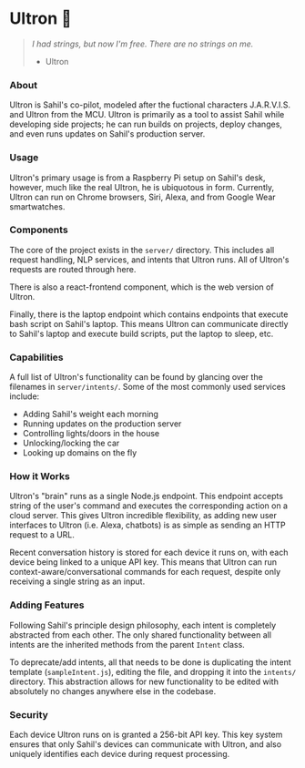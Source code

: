 # Ultron 🤖
> _I had strings, but now I'm free. There are no strings on me._
> - Ultron

### About

Ultron is Sahil's co-pilot, modeled after the fuctional characters J.A.R.V.I.S. and Ultron from the MCU. Ultron is primarily as a tool to assist Sahil while developing side projects; he can run builds on projects, deploy changes, and even runs updates on Sahil's production server.

### Usage

Ultron's primary usage is from a Raspberry Pi setup on Sahil's desk, however, much like the real Ultron, he is ubiquotous in form. Currently, Ultron can run on Chrome browsers, Siri, Alexa, and from Google Wear smartwatches.

### Components

The core of the project exists in the `server/` directory. This includes all request handling, NLP services, and intents that Ultron runs. All of Ultron's requests are routed through here.

There is also a react-frontend component, which is the web version of Ultron.

Finally, there is the laptop endpoint which contains endpoints that execute bash script on Sahil's laptop. This means Ultron can communicate directly to Sahil's laptop and execute build scripts, put the laptop to sleep, etc.

### Capabilities

A full list of Ultron's functionality can be found by glancing over the filenames in `server/intents/`. Some of the most commonly used services include:
- Adding Sahil's weight each morning
- Running updates on the production server
- Controlling lights/doors in the house
- Unlocking/locking the car
- Looking up domains on the fly

### How it Works

Ultron's "brain" runs as a single Node.js endpoint. This endpoint accepts string of the user's command and executes the corresponding action on a cloud server. This gives Ultron incredible flexibility, as adding new user interfaces to Ultron (i.e. Alexa, chatbots) is as simple as sending an HTTP request to a URL.

Recent conversation history is stored for each device it runs on, with each device being linked to a unique API key. This means that Ultron can run context-aware/conversational commands for each request, despite only receiving a single string as an input.

### Adding Features

Following Sahil's principle design philosophy, each intent is completely abstracted from each other. The only shared functionality between all intents are the inherited methods from the parent `Intent` class.

To deprecate/add intents, all that needs to be done is duplicating the intent template (`sampleIntent.js`), editing the file, and dropping it into the `intents/` directory. This abstraction allows for new functionality to be edited with absolutely no changes anywhere else in the codebase.

### Security

Each device Ultron runs on is granted a 256-bit API key. This key system ensures that only Sahil's devices can communicate with Ultron, and also uniquely identifies each device during request processing.